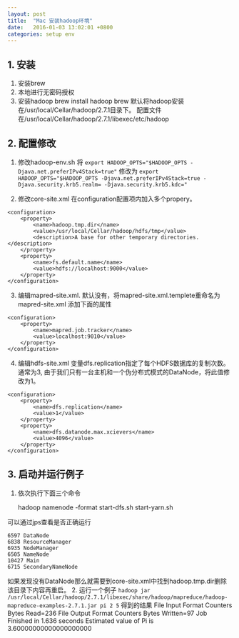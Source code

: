 ```yaml
---
layout: post
title:  "Mac 安装hadoop环境"
date:   2016-01-03 13:02:01 +0800
categories: setup env 
---
```

## 1. 安装
1. 安装brew
2. 本地进行无密码授权
3. 安装hadoop
    brew install hadoop
    brew 默认将hadoop安装在/usr/local/Cellar/hadoop/2.7.1目录下。
    配置文件在/usr/local/Cellar/hadoop/2.7.1/libexec/etc/hadoop
## 2. 配置修改
1. 修改hadoop-env.sh
将 ```export HADOOP_OPTS="$HADOOP_OPTS -Djava.net.preferIPv4Stack=true"```
修改为
```export HADOOP_OPTS="$HADOOP_OPTS -Djava.net.preferIPv4Stack=true -Djava.security.krb5.realm= -Djava.security.krb5.kdc="```

2. 修改core-site.xml
在configuration配置项内加入多个propery。
```
<configuration>
    <property>     
        <name>hadoop.tmp.dir</name>     
        <value>/usr/local/Cellar/hadoop/hdfs/tmp</value>     
        <description>A base for other temporary directories.</description>   
    </property>   
    <property>     
        <name>fs.default.name</name>     
        <value>hdfs://localhost:9000</value>
    </property>
</configuration>
```

3. 编辑mapred-site.xml. 默认没有，将mapred-site.xml.templete重命名为mapred-site.xml
添加下面的属性
```
<configuration>
    <property>
        <name>mapred.job.tracker</name>
        <value>localhost:9010</value>   
    </property> 
</configuration>
```
4. 编辑hdfs-site.xml
变量dfs.replication指定了每个HDFS数据库的复制次数。 通常为3, 由于我们只有一台主机和一个伪分布式模式的DataNode，将此值修改为1。
```
<configuration>
    <property>
        <name>dfs.replication</name>
        <value>1</value>
    </property>
    <property>
        <name>dfs.datanode.max.xcievers</name>
        <value>4096</value>
    </property>
</configuration>
```

## 3. 启动并运行例子
1. 依次执行下面三个命令

    hadoop namenode -format
    start-dfs.sh
    start-yarn.sh

可以通过jps查看是否正确运行

    6597 DataNode
    6838 ResourceManager
    6935 NodeManager
    6505 NameNode
    10427 Main
    6715 SecondaryNameNode
如果发现没有DataNode那么就需要到core-site.xml中找到hadoop.tmp.dir删除该目录下内容再重启。
2. 运行一个例子
```hadoop jar /usr/local/Cellar/hadoop/2.7.1/libexec/share/hadoop/mapreduce/hadoop-mapreduce-examples-2.7.1.jar pi 2 5```
得到的结果
    File Input Format Counters
    Bytes Read=236
    File Output Format Counters
    Bytes Written=97
    Job Finished in 1.636 seconds
    Estimated value of Pi is 3.60000000000000000000
